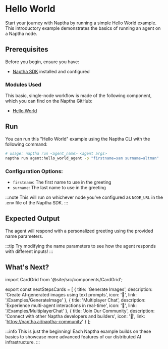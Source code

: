 # Hello World

Start your journey with Naptha by running a simple Hello World example. This introductory example demonstrates the basics of running an agent on a Naptha node.

## Prerequisites

Before you begin, ensure you have:
- [Naptha SDK](/GettingStarted/Installation) installed and configured

### Modules Used

This basic, single-node workflow is made of the following component, which you can find on the Naptha GitHub:

* [Hello World](https://github.com/NapthaAI/hello_world_agent)

## Run

You can run this "Hello World" example using the Naptha CLI with the following command:

```bash
# usage: naptha run <agent_name> <agent args>
naptha run agent:hello_world_agent -p "firstname=sam surname=altman"
```

### Configuration Options:
- `firstname`: The first name to use in the greeting
- `surname`: The last name to use in the greeting

:::note
This will run on whichever node you've configured as `NODE_URL` in the .env file of the Naptha SDK.
:::

## Expected Output

The agent will respond with a personalized greeting using the provided name parameters.

:::tip
Try modifying the name parameters to see how the agent responds with different inputs!
:::

## What's Next?

import CardGrid from '@site/src/components/CardGrid';

export const nextStepsCards = [
  {
    title: 'Generate Images',
    description: 'Create AI-generated images using text prompts',
    icon: '🎨',
    link: '/Examples/GenerateImage'
  },
  {
    title: 'Multiplayer Chat',
    description: 'Experience multi-agent interactions in real-time',
    icon: '💬',
    link: '/Examples/MultiplayerChat'
  },
  {
    title: 'Join Our Community',
    description: 'Connect with other Naptha developers and builders',
    icon: '👥',
    link: 'https://naptha.ai/naptha-community'
  }
];

<CardGrid cards={nextStepsCards} />

:::info
This is just the beginning! Each Naptha example builds on these basics to showcase more advanced features of our distributed AI infrastructure.
:::